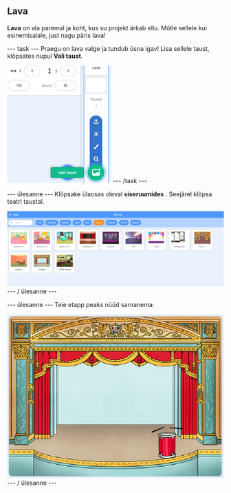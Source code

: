 ## Lava

**Lava** on ala paremal ja koht, kus su projekt ärkab ellu. Mõtle sellele kui esinemisalale, just nagu päris lava!

\--- task \--- Praegu on lava valge ja tundub üsna igav! Lisa sellele taust, klõpsates nupul **Vali taust**.

![kuvatõmmis](images/band-stage-choose.png) \--- /task \---

\--- ülesanne \--- Klõpsake ülaosas oleval **siseruumides** . Seejärel klõpsa teatri taustal.

![ekraanipilt](images/band-backdrop.png) \--- / ülesanne \---

\--- ülesanne \--- Teie etapp peaks nüüd sarnanema:

![ekraanipilt](images/band-stage.png) \--- / ülesanne \---